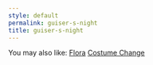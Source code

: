 ```yaml
---
style: default
permalink: guiser-s-night
title: guiser-s-night
---
```

You may also like:
[Flora](http://scp-wiki.net/flora)
[Costume Change](http://scp-wiki.net/costume-change)